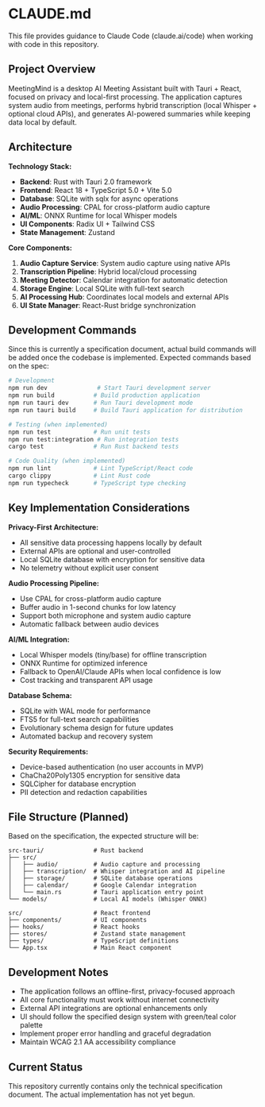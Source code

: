 # CLAUDE.md

This file provides guidance to Claude Code (claude.ai/code) when working with code in this repository.

## Project Overview

MeetingMind is a desktop AI Meeting Assistant built with Tauri + React, focused on privacy and local-first processing. The application captures system audio from meetings, performs hybrid transcription (local Whisper + optional cloud APIs), and generates AI-powered summaries while keeping data local by default.

## Architecture

**Technology Stack:**
- **Backend**: Rust with Tauri 2.0 framework
- **Frontend**: React 18 + TypeScript 5.0 + Vite 5.0
- **Database**: SQLite with sqlx for async operations
- **Audio Processing**: CPAL for cross-platform audio capture
- **AI/ML**: ONNX Runtime for local Whisper models
- **UI Components**: Radix UI + Tailwind CSS
- **State Management**: Zustand

**Core Components:**
1. **Audio Capture Service**: System audio capture using native APIs
2. **Transcription Pipeline**: Hybrid local/cloud processing
3. **Meeting Detector**: Calendar integration for automatic detection  
4. **Storage Engine**: Local SQLite with full-text search
5. **AI Processing Hub**: Coordinates local models and external APIs
6. **UI State Manager**: React-Rust bridge synchronization

## Development Commands

Since this is currently a specification document, actual build commands will be added once the codebase is implemented. Expected commands based on the spec:

```bash
# Development
npm run dev              # Start Tauri development server
npm run build           # Build production application
npm run tauri dev       # Run Tauri development mode
npm run tauri build     # Build Tauri application for distribution

# Testing (when implemented)
npm run test            # Run unit tests
npm run test:integration # Run integration tests
cargo test              # Run Rust backend tests

# Code Quality (when implemented)
npm run lint            # Lint TypeScript/React code
cargo clippy            # Lint Rust code
npm run typecheck       # TypeScript type checking
```

## Key Implementation Considerations

**Privacy-First Architecture:**
- All sensitive data processing happens locally by default
- External APIs are optional and user-controlled
- Local SQLite database with encryption for sensitive data
- No telemetry without explicit user consent

**Audio Processing Pipeline:**
- Use CPAL for cross-platform audio capture
- Buffer audio in 1-second chunks for low latency
- Support both microphone and system audio capture
- Automatic fallback between audio devices

**AI/ML Integration:**
- Local Whisper models (tiny/base) for offline transcription
- ONNX Runtime for optimized inference
- Fallback to OpenAI/Claude APIs when local confidence is low
- Cost tracking and transparent API usage

**Database Schema:**
- SQLite with WAL mode for performance
- FTS5 for full-text search capabilities
- Evolutionary schema design for future updates
- Automated backup and recovery system

**Security Requirements:**
- Device-based authentication (no user accounts in MVP)
- ChaCha20Poly1305 encryption for sensitive data
- SQLCipher for database encryption
- PII detection and redaction capabilities

## File Structure (Planned)

Based on the specification, the expected structure will be:

```
src-tauri/              # Rust backend
├── src/
│   ├── audio/          # Audio capture and processing
│   ├── transcription/  # Whisper integration and AI pipeline  
│   ├── storage/        # SQLite database operations
│   ├── calendar/       # Google Calendar integration
│   └── main.rs         # Tauri application entry point
└── models/             # Local AI models (Whisper ONNX)

src/                    # React frontend  
├── components/         # UI components
├── hooks/              # React hooks
├── stores/             # Zustand state management
├── types/              # TypeScript definitions
└── App.tsx             # Main React component
```

## Development Notes

- The application follows an offline-first, privacy-focused approach
- All core functionality must work without internet connectivity
- External API integrations are optional enhancements only
- UI should follow the specified design system with green/teal color palette
- Implement proper error handling and graceful degradation
- Maintain WCAG 2.1 AA accessibility compliance

## Current Status

This repository currently contains only the technical specification document. The actual implementation has not yet begun.